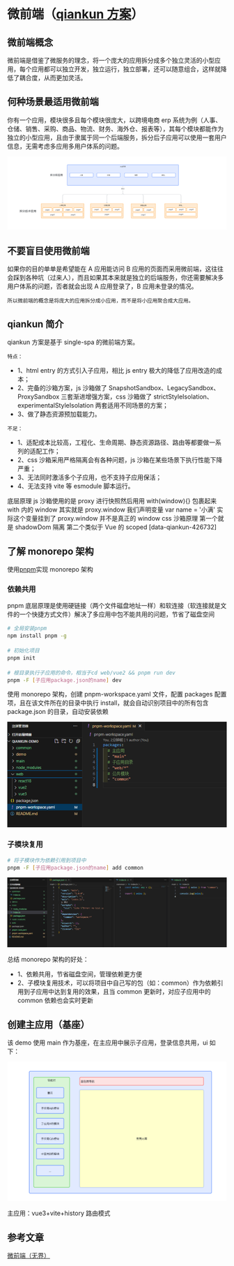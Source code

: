 # 微前端（[qiankun 方案](https://qiankun.umijs.org/zh)）

## 微前端概念

微前端是借鉴了微服务的理念，将一个庞大的应用拆分成多个独立灵活的小型应用，每个应用都可以独立开发，独立运行，独立部署，还可以随意组合，这样就降低了耦合度，从而更加灵活。

## 何种场景最适用微前端

你有一个应用，模块很多且每个模块很庞大，以跨境电商 erp 系统为例（人事、仓储、销售、采购、商品、物流、财务、海外仓、报表等），其每个模块都能作为独立的小型应用，且由于隶属于同一个后端服务，拆分后子应用可以使用一套用户信息，无需考虑多应用多用户体系的问题。

![](/demo/拆分.png)

## 不要盲目使用微前端

如果你的目的单单是希望能在 A 应用能访问 B 应用的页面而采用微前端，这往往会踩到各种坑（过来人），而且如果其本来就是独立的后端服务，你还需要解决多用户体系的问题，否者就会出现 A 应用登录了，B 应用未登录的情况。

`所以微前端的概念是将庞大的应用拆分成小应用，而不是将小应用聚合成大应用。`

## qiankun 简介

qiankun 方案是基于 single-spa 的微前端方案。

`特点：`

- 1、html entry 的方式引入子应用，相比 js entry 极大的降低了应用改造的成本；
- 2、完备的沙箱方案，js 沙箱做了 SnapshotSandbox、LegacySandbox、ProxySandbox 三套渐进增强方案，css 沙箱做了 strictStyleIsolation、experimentalStyleIsolation 两套适用不同场景的方案；
- 3、做了静态资源预加载能力。

`不足：`

- 1、适配成本比较高，工程化、生命周期、静态资源路径、路由等都要做一系列的适配工作；
- 2、css 沙箱采用严格隔离会有各种问题，js 沙箱在某些场景下执行性能下降严重；
- 3、无法同时激活多个子应用，也不支持子应用保活；
- 4、无法支持 vite 等 esmodule 脚本运行。

底层原理 js 沙箱使用的是 proxy 进行快照然后用用 with(window){} 包裹起来 with 内的 window 其实就是 proxy.window 我们声明变量 var name = '小满' 实际这个变量挂到了 proxy.window 并不是真正的 window
css 沙箱原理 第一个就是 shadowDom 隔离 第二个类似于 Vue 的 scoped \[data-qiankun-426732\]

## 了解 monorepo 架构

使用[pnpm](https://pnpm.io/)实现 monorepo 架构

### 依赖共用

pnpm 底层原理是使用硬链接（两个文件磁盘地址一样）和软连接（软连接就是文件的一个快捷方式文件）解决了多应用中包不能共用的问题，节省了磁盘空间

```bash
# 全局安装pnpm
npm install pnpm -g

# 初始化项目
pnpm init

# 根目录执行子应用的命令，相当于cd web/vue2 && pnpm run dev
pnpm -F [子应用package.json的name] dev
```

使用 monorepo 架构，创建 pnpm-workspace.yaml 文件，配置 packages 配置项，且在该文件所在的目录中执行 install，就会自动识别项目中的所有包含 package.json 的目录，自动安装依赖

![](/demo/monorepo.png)

### 子模块复用

```bash
# 将子模块作为依赖引用到项目中
pnpm -F [子应用package.json的name] add common
```

![](/demo/main-common.png)

总结 monorepo 架构的好处：

- 1、依赖共用，节省磁盘空间，管理依赖更方便
- 2、子模块复用技术，可以将项目中自己写的包（如：common）作为依赖引用到子应用中达到复用的效果，且当 common 更新时，对应子应用中的 common 依赖也会实时更新

## 创建主应用（基座）

该 demo 使用 main 作为基座，在主应用中展示子应用，登录信息共用，ui 如下：

![](/demo/base.png)

主应用：vue3+vite+history 路由模式

## 参考文章

[微前端（无界）](https://juejin.cn/post/7212603829572911159?searchId=20250115091619E446D29C3FAB969EA36C)
